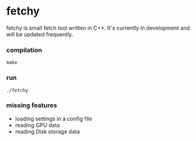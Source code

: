 # fetchy
fetchy is small fetch tool written in C++. It's currently in development and will be updated frequently.

### compilation
`make`

### run
`./fetchy`

### missing features
- loading settings in a config file
- reading GPU data
- reading Disk storage data
